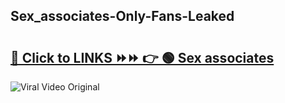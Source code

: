 
 ## Sex_associates-Only-Fans-Leaked

# <h2><a href="https://clipsfans.com/Sex_associates&ref=git">🔗 Click to LINKS ⏩⏩ 👉 🟢 Sex associates </a></h2>

<a href="https://clipsfans.com/Sex_associates&ref=git" rel="nofollow" data-target="animated-image.originalLink"><img src="https://i.ibb.co.com/xMMVF88/686577567.gif" alt="Viral Video Original" style="max-width: 100%; display: inline-block;" data-target="animated-image.originalImage"></a>
